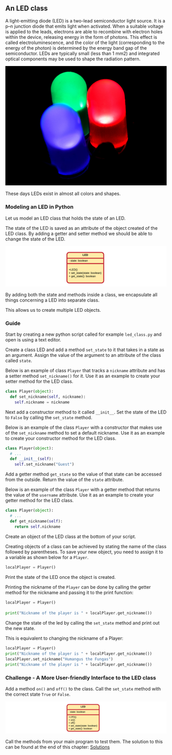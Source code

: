 ## An LED class

A light-emitting diode (LED) is a two-lead semiconductor light source. It is a p–n junction diode that emits light when activated. When a suitable voltage is applied to the leads, electrons are able to recombine with electron holes within the device, releasing energy in the form of photons. This effect is called electroluminescence, and the color of the light (corresponding to the energy of the photon) is determined by the energy band gap of the semiconductor. LEDs are typically small (less than 1 mm2) and integrated optical components may be used to shape the radiation pattern.

![A Light Emitting Diode[^1]](img/RBG-LED.jpg)

[^1]: Source https://en.wikipedia.org/wiki/Light-emitting_diode

These days LEDs exist in almost all colors and shapes.

### Modeling an LED in Python

Let us model an LED class that holds the state of an LED.

The state of the LED is saved as an attribute of the object created of the LED class. By adding a getter and setter method we should be able to change the state of the LED.

![Basic LED class](img/basic_led_class.png)

By adding both the state and methods inside a class, we encapsulate all things concerning a LED into separate class.

This allows us to create multiple LED objects.

### Guide

Start by creating a new python script called for example `led_class.py` and open is using a text editor.

Create a class LED and add a method `set_state` to it that takes in a state as an argument. Assign the value of the argument to an attribute of the class called `state`.

Below is an example of class `Player` that tracks a `nickname` attribute and has a setter method `set_nickname()` for it. Use it as an example to create your setter method for the LED class.

```python
class Player(object):
  def set_nickname(self, nickname):
    self.nickname = nickname
```

Next add a constructor method to it called `__init__`. Set the state of the LED to `False` by calling the `set_state` method.

Below is an example of the class `Player` with a constructor that makes use of the `set_nickname` method to set a default nickname. Use it as an example to create your constructor method for the LED class.

```python
class Player(object):
  # ...
  def __init__(self):
    self.set_nickname("Guest")
```

Add a getter method `get_state` so the value of that state can be accessed from the outside. Return the value of the `state` attribute.

Below is an example of the class `Player` with a getter method that returns the value of the `username` attribute. Use it as an example to create your getter method for the LED class.

```python
class Player(object):
  # ...
  def get_nickname(self):
    return self.nickname
```

Create an object of the LED class at the bottom of your script.

Creating objects of a class can be achieved by stating the name of the class followed by parentheses. To save your new object, you need to assign it to a variable as shown below for a `Player`.

```python
localPlayer = Player()
```

Print the state of the LED once the object is created.

Printing the nickname of the `Player` can be done by calling the getter method for the nickname and passing it to the print function:

```python
localPlayer = Player()

print("Nickname of the player is " + localPlayer.get_nickname())
```

Change the state of the led by calling the `set_state` method and print out the new state.

This is equivalent to changing the nickname of a Player:

```python
localPlayer = Player()
print("Nickname of the player is " + localPlayer.get_nickname())
localPlayer.set_nickname("Humangus the Fungas")
print("Nickname of the player is " + localPlayer.get_nickname())
```

### Challenge - A More User-friendly Interface to the LED class

Add a method `on()` and `off()` to the class. Call the `set_state` method with the correct state `True` or `False`.

![More User-friendly LED class](img/more_userfriendy_class.png)

Call the methods from your main program to test them. The solution to this can be found at the end of this chapter: [Solutions](../hands_on_python/solutions.md)
